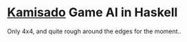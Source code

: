 # [Kamisado](https://en.wikipedia.org/wiki/Kamisado) Game AI in Haskell

Only 4x4, and quite rough around the edges for the moment..
